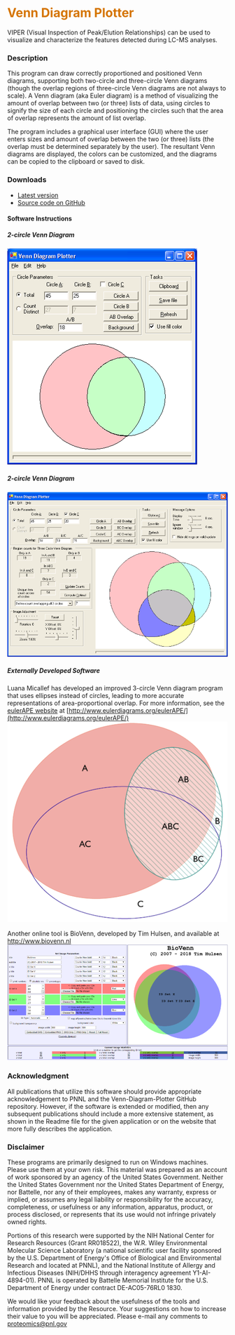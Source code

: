 # __<span style="color:#D57500">Venn Diagram Plotter</span>__
VIPER (Visual Inspection of Peak/Elution Relationships) can be used to visualize and characterize the features detected during LC-MS analyses.

### Description
This program can draw correctly proportioned and positioned Venn diagrams, supporting both two-circle and three-circle Venn diagrams (though the overlap regions of three-circle Venn diagrams are not always to scale). A Venn diagram (aka Euler diagram) is a method of visualizing the amount of overlap between two (or three) lists of data, using circles to signify the size of each circle and positioning the circles such that the area of overlap represents the amount of list overlap.

The program includes a graphical user interface (GUI) where the user enters sizes and amount of overlap between the two (or three) lists (the overlap must be determined separately by the user). The resultant Venn diagrams are displayed, the colors can be customized, and the diagrams can be copied to the clipboard or saved to disk.

### Downloads
* [Latest version](https://github.com/PNNL-Comp-Mass-Spec/Venn-Diagram-Plotter/releases/latest)
* [Source code on GitHub](https://github.com/PNNL-Comp-Mass-Spec/Venn-Diagram-Plotter)

#### Software Instructions
##### 2-circle Venn Diagram
![Two-Circle GUI](VenDiagramPlotter_GUI.png)

##### 2-circle Venn Diagram
![Three-Circle GUI](VennDiagramPlotter_ThreeGroups.png)

##### Externally Developed Software
Luana Micallef has developed an improved 3-circle Venn diagram program that uses ellipses instead of circles, leading to more accurate representations of area-proportional overlap. For more information, see the [eulerAPE website](http://www.eulerdiagrams.org/eulerAPE/) at [http://www.eulerdiagrams.org/eulerAPE/](http://www.eulerdiagrams.org/eulerAPE/)
![eulerAPE GUI](eulerAPE_Full.png)

Another online tool is BioVenn, developed by Tim Hulsen, and available at http://www.biovenn.nl <br>
![BioVenn GUI](BioVenn_scaled.png)

### Acknowledgment

All publications that utilize this software should provide appropriate acknowledgement to PNNL and the Venn-Diagram-Plotter GitHub repository. However, if the software is extended or modified, then any subsequent publications should include a more extensive statement, as shown in the Readme file for the given application or on the website that more fully describes the application.

### Disclaimer

These programs are primarily designed to run on Windows machines. Please use them at your own risk. This material was prepared as an account of work sponsored by an agency of the United States Government. Neither the United States Government nor the United States Department of Energy, nor Battelle, nor any of their employees, makes any warranty, express or implied, or assumes any legal liability or responsibility for the accuracy, completeness, or usefulness or any information, apparatus, product, or process disclosed, or represents that its use would not infringe privately owned rights.

Portions of this research were supported by the NIH National Center for Research Resources (Grant RR018522), the W.R. Wiley Environmental Molecular Science Laboratory (a national scientific user facility sponsored by the U.S. Department of Energy's Office of Biological and Environmental Research and located at PNNL), and the National Institute of Allergy and Infectious Diseases (NIH/DHHS through interagency agreement Y1-AI-4894-01). PNNL is operated by Battelle Memorial Institute for the U.S. Department of Energy under contract DE-AC05-76RL0 1830.

We would like your feedback about the usefulness of the tools and information provided by the Resource. Your suggestions on how to increase their value to you will be appreciated. Please e-mail any comments to proteomics@pnl.gov
